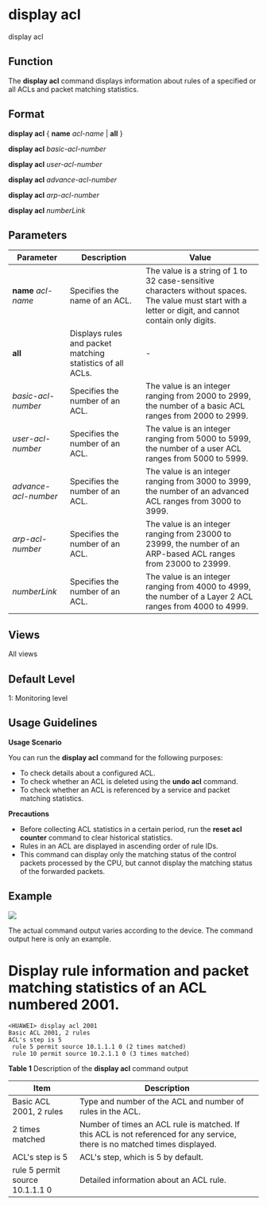 display acl
===========

display acl

Function
--------

The **display acl** command displays information about rules of a specified or all ACLs and packet matching statistics.



Format
------

**display acl** { **name** *acl-name* | **all** }

**display acl** *basic-acl-number*

**display acl** *user-acl-number*

**display acl** *advance-acl-number*

**display acl** *arp-acl-number*

**display acl** *numberLink*



Parameters
----------

| Parameter | Description | Value |
| --- | --- | --- |
| **name** *acl-name* | Specifies the name of an ACL. | The value is a string of 1 to 32 case-sensitive characters without spaces. The value must start with a letter or digit, and cannot contain only digits. |
| **all** | Displays rules and packet matching statistics of all ACLs. | - |
| *basic-acl-number* | Specifies the number of an ACL. | The value is an integer ranging from 2000 to 2999, the number of a basic ACL ranges from 2000 to 2999. |
| *user-acl-number* | Specifies the number of an ACL. | The value is an integer ranging from 5000 to 5999, the number of a user ACL ranges from 5000 to 5999. |
| *advance-acl-number* | Specifies the number of an ACL. | The value is an integer ranging from 3000 to 3999, the number of an advanced ACL ranges from 3000 to 3999. |
| *arp-acl-number* | Specifies the number of an ACL. | The value is an integer ranging from 23000 to 23999, the number of an ARP-based ACL ranges from 23000 to 23999. |
| *numberLink* | Specifies the number of an ACL. | The value is an integer ranging from 4000 to 4999, the number of a Layer 2 ACL ranges from 4000 to 4999. |




Views
-----

All views



Default Level
-------------

1: Monitoring level



Usage Guidelines
----------------

**Usage Scenario**

You can run the **display acl** command for the following purposes:

* To check details about a configured ACL.
* To check whether an ACL is deleted using the **undo acl** command.
* To check whether an ACL is referenced by a service and packet matching statistics.

**Precautions**

* Before collecting ACL statistics in a certain period, run the **reset acl counter** command to clear historical statistics.
* Rules in an ACL are displayed in ascending order of rule IDs.
* This command can display only the matching status of the control packets processed by the CPU, but cannot display the matching status of the forwarded packets.



Example
-------

![](../public_sys-resources/note_3.0-en-us.png)
 

The actual command output varies according to the device. The command output here is only an example.



# Display rule information and packet matching statistics of an ACL numbered 2001.
```
<HUAWEI> display acl 2001
Basic ACL 2001, 2 rules
ACL's step is 5
 rule 5 permit source 10.1.1.1 0 (2 times matched)
 rule 10 permit source 10.2.1.1 0 (3 times matched)

```


**Table 1** Description of the
**display acl** command output

| Item | Description |
| --- | --- |
| Basic ACL 2001, 2 rules | Type and number of the ACL and number of rules in the ACL. |
| 2 times matched | Number of times an ACL rule is matched. If this ACL is not referenced for any service, there is no matched times displayed. |
| ACL's step is 5 | ACL's step, which is 5 by default. |
| rule 5 permit source 10.1.1.1 0 | Detailed information about an ACL rule. |